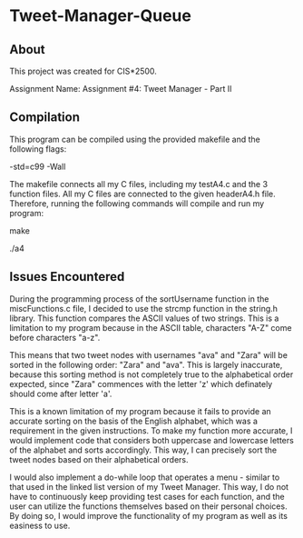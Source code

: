 # Tweet-Manager-Queue

## About
This project was created for CIS*2500.

Assignment Name: Assignment #4: Tweet Manager - Part II

## Compilation
This program can be compiled using the provided makefile and the following flags:

-std=c99 -Wall

The makefile connects all my C files, including my testA4.c and the 3 function files. All my C files are connected to the given headerA4.h file. Therefore,
running the following commands will compile and run my program:

make

./a4

## Issues Encountered
During the programming process of the sortUsername function in the miscFunctions.c file, I decided to use the strcmp function in the string.h library. This function compares the ASCII values of two strings. This is a limitation to my program because in the ASCII table, characters "A-Z" come before characters "a-z". 

This means that two tweet nodes with usernames "ava" and "Zara" will be sorted in the following order: "Zara" and "ava". This is largely inaccurate, because this sorting method is not completely true to the alphabetical order expected, since "Zara" commences with the letter 'z' which definately should come after letter 'a'.

This is a known limitation of my program because it fails to provide an accurate sorting on the basis of the English alphabet, which was a requirement in the given instructions. To make my function more accurate, I would implement code that considers both uppercase and lowercase letters of the alphabet and sorts accordingly. This way, I can precisely sort the tweet nodes based on their alphabetical orders.

I would also implement a do-while loop that operates a menu - similar to that used in the linked list version of my Tweet Manager. This way, I do not have to continuously keep providing test cases for each function, and the user can utilize the functions themselves based on their personal choices. By doing so, I would improve the functionality of my program as well as its easiness to use.

